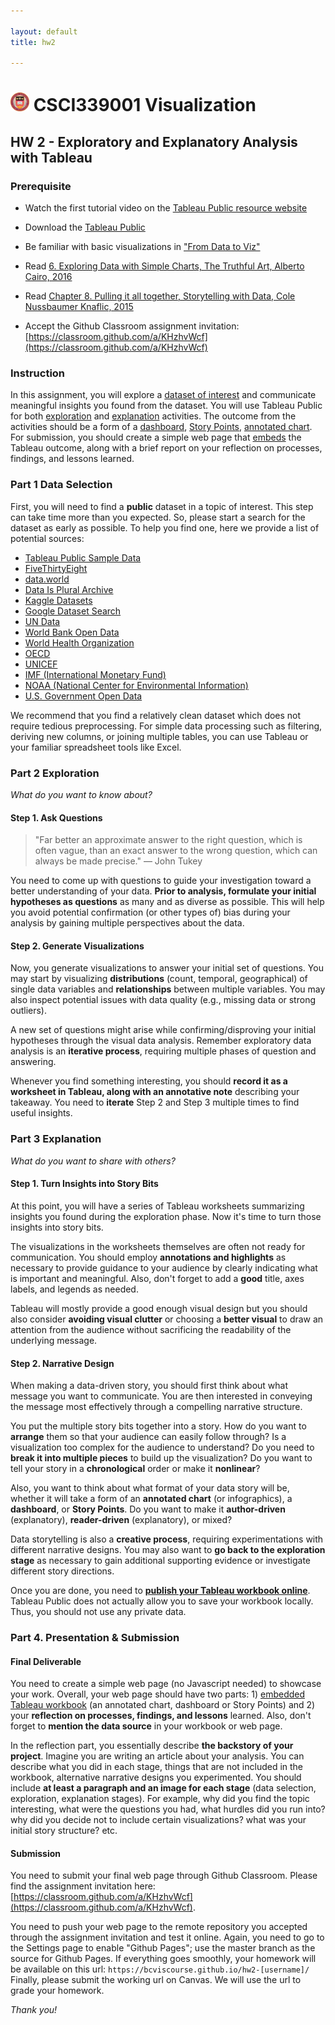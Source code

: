 ```yaml
--- 

layout: default
title: hw2

---
```


# <img src="img/logo.png" width="30px"> CSCI339001 Visualization


## HW 2 - Exploratory and Explanatory Analysis with Tableau 

### Prerequisite
* Watch the first tutorial video on the [Tableau Public resource website](https://public.tableau.com/en-us/s/resources)

* Download the [Tableau Public](https://public.tableau.com/en-us/s/download)

* Be familiar with basic visualizations in ["From Data to Viz"](https://www.data-to-viz.com/)

* Read [6. Exploring Data with Simple Charts, The Truthful Art, Alberto Cairo, 2016](https://learning.oreilly.com/library/view/the-truthful-art/9780133440492/ch06.html#ch06)

* Read [Chapter 8. Pulling it all together, Storytelling with Data, Cole Nussbaumer Knaflic, 2015](https://learning.oreilly.com/library/view/storytelling-with-data/9781119002253/c08.xhtml)

* Accept the Github Classroom assignment invitation: [https://classroom.github.com/a/KHzhvWcf](https://classroom.github.com/a/KHzhvWcf)

### Instruction
In this assignment, you will explore a [dataset of interest](#part-1-data-selection) and communicate meaningful insights you found from the dataset. You will use Tableau Public for both [exploration](#part-2-exploration ) and [explanation](#part-3-explanation) activities. The outcome from the activities should be a form of a [dashboard](https://help.tableau.com/current/pro/desktop/en-us/dashboards_create.htm), [Story Points](https://help.tableau.com/current/pro/desktop/en-gb/stories.htm), [annotated chart](https://help.tableau.com/current/pro/desktop/en-us/annotations_annotations_add.htm). For submission, you should create a simple web page that [embeds](https://help.tableau.com/current/pro/desktop/en-us/shareworkbooks.htm#shareworkbooks.html) the Tableau outcome, along with a brief report on your reflection on processes, findings, and lessons learned.

### Part 1 Data Selection
First, you will need to find a **public** dataset in a topic of interest. This step can take time more than you expected. So, please start a search for the dataset as early as possible. To help you find one, here we provide a list of potential sources:

* [Tableau Public Sample Data](https://public.tableau.com/en-us/s/resources?qt-overview_resources=1#qt-overview_resources)
* [FiveThirtyEight](https://data.fivethirtyeight.com/)
* [data.world](https://data.world/datasets/open-data)
* [Data Is Plural Archive](https://tinyletter.com/data-is-plural/archive)
* [Kaggle Datasets](https://www.kaggle.com/datasets)
* [Google Dataset Search](https://toolbox.google.com/datasetsearch)
* [UN Data](http://data.un.org/)
* [World Bank Open Data](https://data.worldbank.org/)
* [World Health Organization](https://www.who.int/gho/en/)
* [OECD](https://data.oecd.org/)
* [UNICEF](https://data.unicef.org/)
* [IMF (International Monetary Fund)](https://www.imf.org/en/Data)
* [NOAA (National Center for Environmental Information)](https://www.ncdc.noaa.gov/cdo-web/datasets)
* [U.S. Government Open Data](https://www.data.gov/)

We recommend that you find a relatively clean dataset which does not require tedious preprocessing. For simple data processing such as filtering, deriving new columns, or joining multiple tables, you can use Tableau or your familiar spreadsheet tools like Excel.

### Part 2 Exploration
*What do you want to know about?*

#### Step 1. Ask Questions
> "Far better an approximate answer to the right question, which is often vague, than an exact answer to the wrong question, which can always be made precise." — John Tukey

You need to come up with questions to guide your investigation toward a better understanding of your data. **Prior to analysis, formulate your initial hypotheses as questions** as many and as diverse as possible. This will help you avoid potential confirmation (or other types of) bias during your analysis by gaining multiple perspectives about the data.

#### Step 2. Generate Visualizations

Now, you generate visualizations to answer your initial set of questions. You may start by visualizing **distributions** (count, temporal, geographical) of single data variables and **relationships** between multiple variables. You may also inspect potential issues with data quality (e.g., missing data or strong outliers).

 A new set of questions might arise while confirming/disproving your initial hypotheses through the visual data analysis. Remember exploratory data analysis is an **iterative process**, requiring multiple phases of question and answering.

 Whenever you find something interesting, you should **record it as a worksheet in Tableau, along with an annotative note** describing your takeaway. You need to **iterate** Step 2 and Step 3 multiple times to find useful insights.

### Part 3 Explanation

*What do you want to share with others?*

#### Step 1. Turn Insights into Story Bits
At this point, you will have a series of Tableau worksheets summarizing insights you found during the exploration phase. Now it's time to turn those insights into story bits. 

The visualizations in the worksheets themselves are often not ready for communication. You should employ **annotations and highlights** as necessary to provide guidance to your audience by clearly indicating what is important and meaningful. Also, don't forget to add a **good** title, axes labels, and legends as needed.

Tableau will mostly provide a good enough visual design but you should also consider **avoiding visual clutter** or choosing a **better visual** to draw an attention from the audience without sacrificing the readability of the underlying message.

#### Step 2. Narrative Design

When making a data-driven story, you should first think about what message you want to communicate. You are then interested in conveying the message most effectively through a compelling narrative structure. 

You put the multiple story bits together into a story. How do you want to **arrange** them so that your audience can easily follow through? Is a visualization too complex for the audience to understand? Do you need to **break it into multiple pieces** to build up the visualization? Do you want to tell your story in a **chronological** order or make it **nonlinear**?


Also, you want to think about what format of your data story will be, whether it will take a form of an **annotated chart** (or infographics), a **dashboard**, or **Story Points**. Do you want to make it **author-driven** (explanatory), **reader-driven** (explanatory), or mixed?

Data storytelling is also a **creative process**, requiring experimentations with different narrative designs. You may also want to **go back to the exploration stage** as necessary to gain additional supporting evidence or investigate different story directions.

Once you are done, you need to [**publish your Tableau workbook online**](https://help.tableau.com/current/pro/desktop/en-gb/publish_workbooks_tableaupublic.htm). Tableau Public does not actually allow you to save your workbook locally. Thus, you should not use any private data.

### Part 4. Presentation & Submission

#### Final Deliverable

You need to create a simple web page (no Javascript needed) to showcase your work. Overall, your web page should have two parts: 1) [embedded Tableau workbook](https://help.tableau.com/current/pro/desktop/en-us/shareworkbooks.htm#shareworkbooks.html) (an annotated chart, dashboard or Story Points) and 2) your **reflection on processes, findings, and lessons** learned. Also, don't forget to **mention the data source** in your workbook or web page.

In the reflection part, you essentially describe **the backstory of your project**. Imagine you are writing an article about your analysis. You can describe what you did in each stage, things that are not included in the workbook, alternative narrative designs you experimented. You should include **at least a paragraph and an image for each stage** (data selection, exploration, explanation stages). For example, why did you find the topic interesting, what were the questions you had, what hurdles did you run into? why did you decide not to include certain visualizations? what was your initial story structure? etc.


#### Submission

You need to submit your final web page through Github Classroom. Please find the assignment invitation here: [https://classroom.github.com/a/KHzhvWcf](https://classroom.github.com/a/KHzhvWcf).

You need to push your web page to the remote repository you accepted through the assignment invitation and test it online. Again, you need to go to the Settings page to enable "Github Pages"; use the master branch as the source for Github Pages. If everything goes smoothly, your homework will be available on this url: ```https://bcviscourse.github.io/hw2-[username]/``` Finally, please submit the working url on Canvas. We will use the url to grade your homework. 

*Thank you!*
